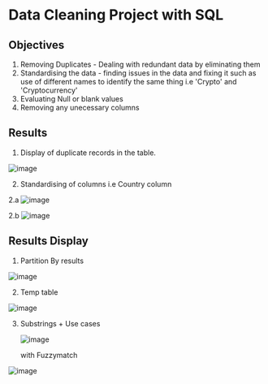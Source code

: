 # Data Cleaning Project with SQL
## Objectives 
1. Removing Duplicates - Dealing with redundant data by eliminating them
2. Standardising the data - finding issues in the data and fixing it such as use of different names to identify the same thing i.e 'Crypto' and 'Cryptocurrency'
3. Evaluating Null or blank values
4. Removing any unecessary columns 

## Results 
1. Display of duplicate records in the table.
   
![image](https://github.com/kamibrenda/sql-tut/assets/42267047/dce6a4d9-983d-4647-a4f1-dd3973b18b5e)

2. Standardising of columns i.e Country column
   
2.a
![image](https://github.com/kamibrenda/sql-tut/assets/42267047/dc4865aa-46a3-4f54-966e-11f3b0f1544c)

2.b 
![image](https://github.com/kamibrenda/sql-tut/assets/42267047/288cc562-4a05-4f90-a747-ff6b67ce9996)















## Results Display
1. Partition By results
   
![image](https://github.com/kamibrenda/sql-tut/assets/42267047/07bb5504-632a-4d8c-80ab-0df336554d57)


2. Temp table

![image](https://github.com/kamibrenda/sql-tut/assets/42267047/5d47267d-0f92-456b-bed9-452eedc3bbc5)

3. Substrings + Use cases

   ![image](https://github.com/kamibrenda/sql-tut/assets/42267047/225230f1-e1d5-4159-a829-b3ebd8a24001)

   with Fuzzymatch

![image](https://github.com/kamibrenda/sql-tut/assets/42267047/8b31047e-9ce0-476c-9109-35b4f0f2f188)

